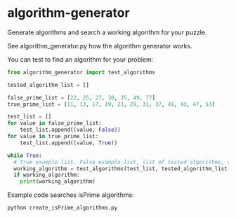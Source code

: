 # algorithm-generator
Generate algorithms and search a working algorithm for your puzzle.

See algorithm_generator.py how the algorithm generator works.

You can test to find an algorithm for your problem:

```python
from algorithm_generator import test_algorithms

tested_algorithm_list = []

false_prime_list = [22, 25, 27, 30, 35, 49, 77]
true_prime_list = [11, 13, 17, 19, 23, 29, 31, 37, 41, 43, 47, 53]

test_list = []
for value in false_prime_list:
    test_list.append((value, False))
for value in true_prime_list:
    test_list.append((value, True))

while True:
  # True example list, False example list, list of tested algorithms, complexity (how many AND/OR parts)
  working_algorithm = test_algorithms(test_list, tested_algorithm_list, complexity=2)
  if working_algorithm:
    print(working_algorithm)
```

Example code searches isPrime algorithms:

```sh
python create_isPrime_algorithms.py
```

